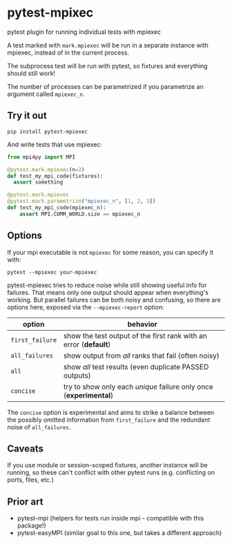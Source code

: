 # pytest-mpixec

pytest plugin for running individual tests with mpiexec

A test marked with `mark.mpiexec` will be run in a separate instance with mpiexec,
instead of in the current process.

The subprocess test will be run with pytest,
so fixtures and everything should still work!

The number of processes can be parametrized if you parametrize an argument called `mpiexec_n`.

## Try it out

```
pip install pytest-mpiexec
```

And write tests that use mpiexec:

```python
from mpi4py import MPI

@pytest.mark.mpiexec(n=2)
def test_my_mpi_code(fixtures):
  assert something

@pytest.mark.mpiexec
@pytest.mark.parametrize("mpiexec_n", [1, 2, 3])
def test_my_mpi_code(mpiexec_n):
    assert MPI.COMM_WORLD.size == mpiexec_n

```

## Options

If your mpi executable is not `mpiexec` for some reason, you can specify it with:

```
pytest --mpiexec your-mpiexec
```

pytest-mpiexec tries to reduce noise while still showing useful info for failures.
That means only one output should appear when everything's working.
But parallel failures can be both noisy and confusing, so there are options here,
exposed via the `--mpiexec-report` option:

| option          | behavior                                                            |
| --------------- | ------------------------------------------------------------------- |
| `first_failure` | show the test output of the first rank with an error (**default**)  |
| `all_failures`  | show output from _all_ ranks that fail (often noisy)                |
| `all`           | show _all_ test results (even duplicate PASSED outputs)             |
| `concise`       | try to show only each _unique_ failure only once (**experimental**) |

The `concise` option is experimental and aims to strike a balance between the possibly omitted information from `first_failure` and the redundant noise of `all_failures`.

## Caveats

If you use module or session-scoped fixtures, another instance will be running,
so these can't conflict with other pytest runs (e.g. conflicting on ports, files, etc.)

## Prior art

- pytest-mpi (helpers for tests run inside mpi - compatible with this package!)
- pytest-easyMPI (similar goal to this one, but takes a different approach)
